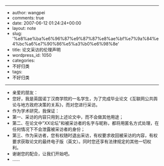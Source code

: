 - --
- author: wangpei
- comments: true
- date: 2007-06-12 01:24:24+00:00
- layout: note
- slug: '%e8%ae%ba%e6%96%87%e9%87%87%e8%ae%bf%e7%9a%84%e4%bc%a6%e7%90%86%e5%a3%b0%e6%98%8e'
- title: 论文采访的伦理声明
- wordpress_id: 1050
- categories:
- 不好归类
- tags:
- 不好归类
- --
- 亲爱的朋友：
- 您好，我是英国诺丁汉商学院的一名学生，为了完成毕业论文《互联网公共舆论与地方政府决策的关系》，而对您进行采访。
- 作为学术研究，我保证：
- 第一、采访的内容只用到上述论文中，而不会做其他用途；
- 第二、在论文中"XX论坛"和被采访者的名字与昵称，都将用匿名方式处理，在任何情况下不会泄露被采访者的身份；
- 第三、作为采访者，您有权随时退出采访，有权要求收回被采访的内容，有权要求获取论文的最终电子版（英文）。同时您还享有法律规定的其他一切权利。
- 谢谢您的配合，让我们开始吧。
- ……
